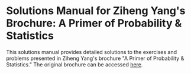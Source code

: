 # Solutions Manual for Ziheng Yang's Brochure: A Primer of Probability & Statistics

This solutions manual provides detailed solutions to the exercises and problems presented in Ziheng Yang's brochure "A Primer of Probability & Statistics." The original brochure can be accessed [here](http://abacus.gene.ucl.ac.uk/PPS/PrimerProbabilityStatistics.pdf).
